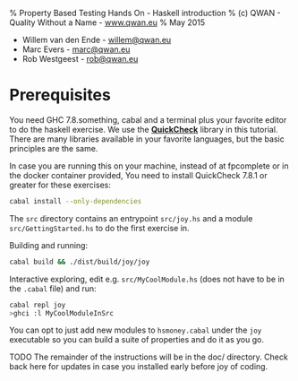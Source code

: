 % Property Based Testing Hands On - Haskell introduction
% (c) QWAN - Quality Without a Name - www.qwan.eu
% May 2015

- Willem van den Ende - willem@qwan.eu
- Marc Evers - marc@qwan.eu
- Rob Westgeest - rob@qwan.eu


# Prerequisites

You need GHC 7.8.something, cabal and a terminal plus your favorite editor to do
the haskell exercise. 
We use the
__[QuickCheck](https://hackage.haskell.org/package/QuickCheck)__ library in this tutorial. There are many
libraries available in your favorite languages, but the basic principles are
the same.

In case you are running this on your machine, instead of at fpcomplete
or in the docker container provided, You need to install QuickCheck 7.8.1 or greater for these exercises: 

```bash
cabal install --only-dependencies
```

The `src` directory contains an entrypoint `src/joy.hs` and a module
`src/GettingStarted.hs` to do the first exercise in. 

Building and running:

```bash
cabal build && ./dist/build/joy/joy
```

Interactive exploring, edit e.g. `src/MyCoolModule.hs`  (does not have to be in the
`.cabal` file) and run:

```bash
cabal repl joy
>ghci :l MyCoolModuleInSrc
```

You can opt to just add new modules to `hsmoney.cabal` under the `joy`
executable so you can build a suite of properties and do it as you go.

TODO The remainder of the instructions will be in the doc/ directory. Check
back here for updates in case you installed early before joy of coding.

